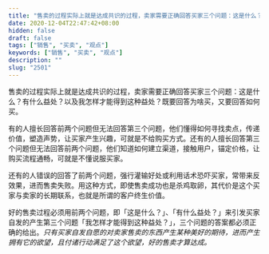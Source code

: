 ```yaml
---
title: "售卖的过程实际上就是达成共识的过程，卖家需要正确回答买家三个问题：这是什么？有什么益处？以及我怎样才能得到这种益处？"
date: 2020-12-04T22:47:42+08:00
hidden: false
draft: false
tags: ["销售", "买卖", "观点"]
keywords: ["销售", "买卖", "观点"]
description: ""
slug: "2501"
---
```


售卖的过程实际上就是达成共识的过程，卖家需要正确回答买家三个问题：这是什么？有什么益处？以及我怎样才能得到这种益处？既要回答为啥买，又要回答如何买。

有的人擅长回答前两个问题但无法回答第三个问题，他们懂得如何寻找卖点，传递价值，塑造声势，让买家产生兴趣，可就是不给购买方式。还有的人擅长回答第三个问题但无法回答前两个问题，他们知道如何建立渠道，接触用户，锚定价格，让购买流程通畅，可就是不懂说服买家。

还有的人错误的回答了前两个问题，强行灌输好处或利用话术恐吓买家，常带来反效果，进而售卖失败。用这种方式，即使售卖成功也是杀鸡取卵，其代价是这个买家与卖家的长期联系，也就是所谓的客户终生价值。

好的售卖过程必须用前两个问题，即「这是什么？」、「有什么益处？」来引发买家自发的产生第三个问题「我怎样才能得到这种益处？」，三个问题的答案都必须正确的给出。*只有买家自发自愿的对卖家售卖的东西产生某种美好的期待，进而产生拥有它的欲望，且付诸行动满足了这个欲望，好的售卖才算达成。*
